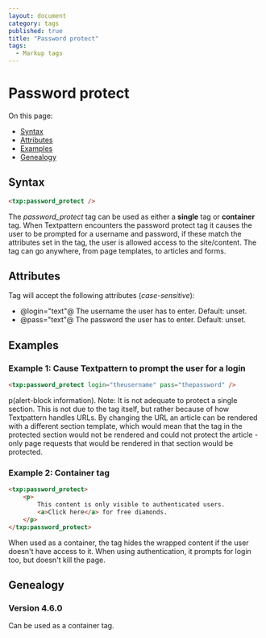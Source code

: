 ```yaml
---
layout: document
category: tags
published: true
title: "Password protect"
tags:
  - Markup tags
---
```


# Password protect

On this page:

* [Syntax](#user-content-syntax)
* [Attributes](#user-content-attributes)
* [Examples](#user-content-examples)
* [Genealogy](#user-content-genealogy)

## Syntax

```html
<txp:password_protect />
```

The *password_protect* tag can be used as either a __single__ tag or __container__ tag. When Textpattern encounters the password protect tag it causes the user to be prompted for a username and password, if these match the attributes set in the tag, the user is allowed access to the site/content. The tag can go anywhere, from page templates, to articles and forms.

## Attributes

Tag will accept the following attributes (*case-sensitive*):

* @login="text"@
The username the user has to enter.
Default: unset.
* @pass="text"@
The password the user has to enter.
Default: unset.

## Examples

### Example 1: Cause Textpattern to prompt the user for a login

```html
<txp:password_protect login="theusername" pass="thepassword" />
```

p(alert-block information). Note: It is not adequate to protect a single section. This is not due to the tag itself, but rather because of how Textpattern handles URLs. By changing the URL an article can be rendered with a different section template, which would mean that the tag in the protected section would not be rendered and could not protect the article - only page requests that would be rendered in that section would be protected.

### Example 2: Container tag

```html
<txp:password_protect>
    <p>
        This content is only visible to authenticated users.
        <a>Click here</a> for free diamonds.
    </p>
</txp:password_protect>
```

When used as a container, the tag hides the wrapped content if the user doesn't have access to it. When using authentication, it prompts for login too, but doesn't kill the page.

## Genealogy

### Version 4.6.0

Can be used as a container tag.
